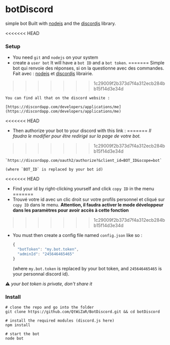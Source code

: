 # botDiscord
simple bot
Built with [nodejs](https://nodejs.org/en/) and the [discordjs](https://discord.js.org/#/) library.

<<<<<<< HEAD
### Setup
 - You need `git` and `nodejs` on your system
 - create a `user bot`
    It will have a `bot ID` and a `bot token`.
=======
Simple bot qui renvoie des réponses, si on la questionne avec des commandes.
Fait avec : [nodejs](https://nodejs.org/en/) et [discordjs](https://discord.js.org/#/) librairie.
>>>>>>> 1c29009f2b373d7f4a312ecb284bb15f14d3e34d

    You can find all that on the discord website :

    [https://discordapp.com/developers/applications/me](https://discordapp.com/developers/applications/me)


<<<<<<< HEAD
 - Then authorize your bot to your discord with this link :
=======
    *Il faudra le modifier pour être redirigé sur la page de votre bot.*
>>>>>>> 1c29009f2b373d7f4a312ecb284bb15f14d3e34d

    `https://discordapp.com/oauth2/authorize?&client_id=BOT_ID&scope=bot`

    (where `BOT_ID` is replaced by your bot id)

<<<<<<< HEAD
 - Find your id by right-clicking yourself and click `copy ID` in the menu
=======
- Trouvé votre id avec un clic droit sur votre profils personnel et cliqué sur `copy ID` dans le menu. **Attention, il faudra activer le mode développeur dans les paramètres pour avoir accès à cette fonction**
>>>>>>> 1c29009f2b373d7f4a312ecb284bb15f14d3e34d

 - You must then create a config file named `config.json` like so :

    ```js
    {
      "botToken": "my.bot.token",
      "adminId": "245646465465"
    }
    ```
    (where `my.bot.token` is replaced by your bot token, and `245646465465` is your personnal discord id).

:warning: _your bot token is private, don't share it_


### Install
```shell
# clone the repo and go into the folder
git clone https://github.com/QtWiZaR/BotDiscord.git && cd botDiscord

# install the required modules (discord.js here)
npm install

# start the bot
node bot

```